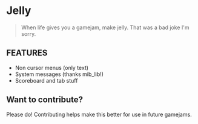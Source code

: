 # Jelly

> When life gives you a gamejam, make jelly. That was a bad joke I'm sorry.

## FEATURES
- Non cursor menus (only text)
- System messages (thanks mib_lib!)
- Scoreboard and tab stuff

## Want to contribute?

Please do! Contributing helps make this better for use in future gamejams.
